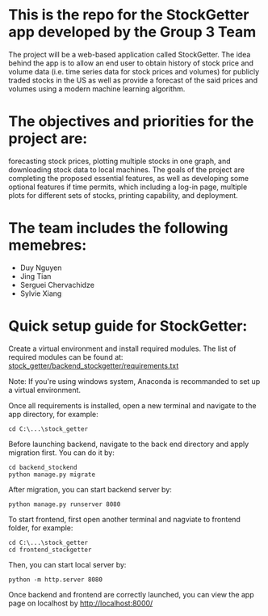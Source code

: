 # This is the repo for the StockGetter app developed by the Group 3 Team
The project will be a web-based application called StockGetter. The idea behind the app is to allow an end user to obtain history of stock price and volume data (i.e. time series data for stock prices and volumes) for publicly traded stocks in the US as well as provide a forecast of the said prices and volumes using a modern machine learning algorithm. 

# The objectives and priorities for the project are:
forecasting stock prices, plotting multiple stocks in one graph, and downloading stock data to local machines. The goals of the project are completing the proposed essential features, as well as developing some optional features if time permits, which including a log-in page, multiple plots for different sets of stocks, printing capability, and deployment. 

# The team includes the following memebres:
* Duy Nguyen
* Jing Tian
* Serguei Chervachidze
* Sylvie Xiang

# Quick setup guide for StockGetter:
Create a virtual environment and install required modules. The list of required modules can be found at: [stock_getter/backend_stockgetter/requirements.txt](stock_getter/backend_stockgetter/requirements.txt)

Note: If you're using windows system, Anaconda is recommanded to set up a virtual environment.

Once all requirements is installed, open a new terminal and navigate to the app directory, for example: 
```
cd C:\...\stock_getter
```

Before launching backend, navigate to the back end directory and apply migration first. You can do it by: 
```
cd backend_stockend
python manage.py migrate
```

After migration, you can start backend server by:
```
python manage.py runserver 8080
```

To start frontend, first open another terminal and nagviate to frontend folder, for example:
```
cd C:\...\stock_getter
cd frontend_stockgetter
```

Then, you can start local server by:
```
python -m http.server 8080
```

Once backend and frontend are correctly launched, you can view the app page on localhost by [http://localhost:8000/](http://localhost:8000/)



